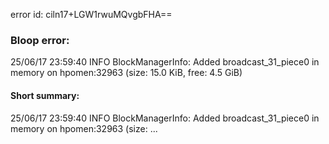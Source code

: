 error id: ciln17+LGW1rwuMQvgbFHA==
### Bloop error:

25/06/17 23:59:40 INFO BlockManagerInfo: Added broadcast_31_piece0 in memory on hpomen:32963 (size: 15.0 KiB, free: 4.5 GiB)
#### Short summary: 

25/06/17 23:59:40 INFO BlockManagerInfo: Added broadcast_31_piece0 in memory on hpomen:32963 (size: ...